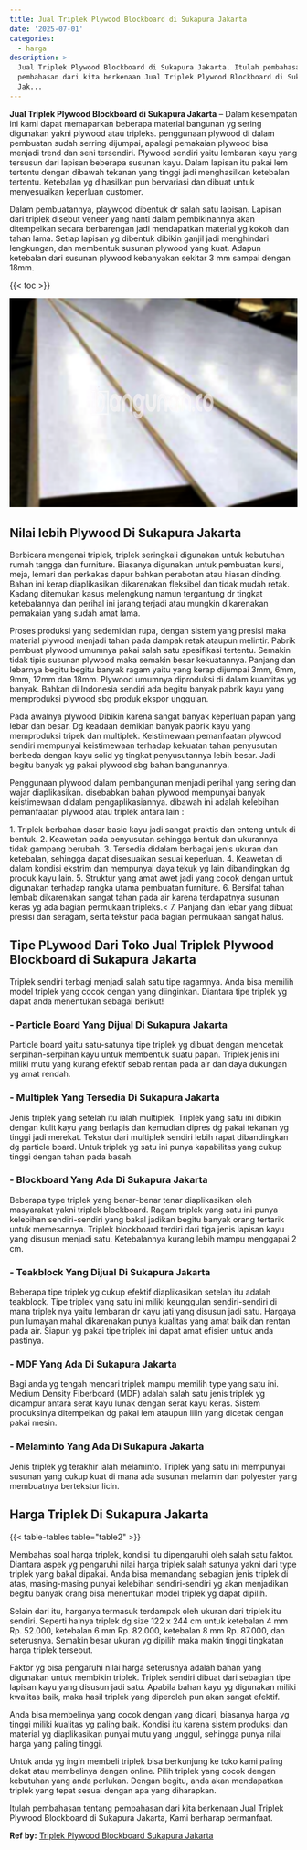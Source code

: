 ```yaml
---
title: Jual Triplek Plywood Blockboard di Sukapura Jakarta
date: '2025-07-01'
categories:
  - harga
description: >-
  Jual Triplek Plywood Blockboard di Sukapura Jakarta. Itulah pembahasan tentang
  pembahasan dari kita berkenaan Jual Triplek Plywood Blockboard di Sukapura
  Jak...
---
```


**Jual Triplek Plywood Blockboard di Sukapura Jakarta** – Dalam kesempatan ini kami dapat memaparkan beberapa material bangunan yg sering digunakan yakni plywood atau tripleks. penggunaan plywood di dalam pembuatan sudah serring dijumpai, apalagi pemakaian plywood bisa menjadi trend dan seni tersendiri. Plywood sendiri yaitu lembaran kayu yang tersusun dari lapisan beberapa susunan kayu. Dalam lapisan itu pakai lem tertentu dengan dibawah tekanan yang tinggi jadi menghasilkan ketebalan tertentu. Ketebalan yg dihasilkan pun bervariasi dan dibuat untuk menyesuaikan keperluan customer.

Dalam pembuatannya, playwood dibentuk dr salah satu lapisan. Lapisan dari triplek disebut veneer yang nanti dalam pembikinannya akan ditempelkan secara berbarengan jadi mendapatkan material yg kokoh dan tahan lama. Setiap lapisan yg dibentuk dibikin ganjil jadi menghindari lengkungan, dan membentuk susunan plywood yang kuat. Adapun ketebalan dari susunan plywood kebanyakan sekitar 3 mm sampai dengan 18mm.

{{< toc >}}

![Jual Triplek Plywood Blockboard di Sukapura Jakarta](/images/jual-triplek-murah-24.png)

## Nilai lebih Plywood Di Sukapura Jakarta

Berbicara mengenai triplek, triplek seringkali digunakan untuk kebutuhan rumah tangga dan furniture. Biasanya digunakan untuk pembuatan kursi, meja, lemari dan perkakas dapur bahkan perabotan atau hiasan dinding. Bahan ini kerap diaplikasikan dikarenakan fleksibel dan tidak mudah retak. Kadang ditemukan kasus melengkung namun tergantung dr tingkat ketebalannya dan perihal ini jarang terjadi atau mungkin dikarenakan pemakaian yang sudah amat lama.

Proses produksi yang sedemikian rupa, dengan sistem yang presisi maka material plywood menjadi tahan pada dampak retak ataupun melintir. Pabrik pembuat plywood umumnya pakai salah satu spesifikasi tertentu. Semakin tidak tipis susunan plywood maka semakin besar kekuatannya. Panjang dan lebarnya begitu begitu banyak ragam yaitu yang kerap dijumpai 3mm, 6mm, 9mm, 12mm dan 18mm. Plywood umumnya diproduksi di dalam kuantitas yg banyak. Bahkan di Indonesia sendiri ada begitu banyak pabrik kayu yang memproduksi plywood sbg produk ekspor unggulan.

Pada awalnya plywood Dibikin karena sangat banyak keperluan papan yang lebar dan besar. Dg keadaan demikian banyak pabrik kayu yang memproduksi tripek dan multiplek. Keistimewaan pemanfaatan plywood sendiri mempunyai keistimewaan terhadap kekuatan tahan penyusutan berbeda dengan kayu solid yg tingkat penyusutannya lebih besar. Jadi begitu banyak yg pakai plywood sbg bahan bangunannya.

Penggunaan plywood dalam pembangunan menjadi perihal yang sering dan wajar diaplikasikan. disebabkan bahan plywood mempunyai banyak keistimewaan didalam pengaplikasiannya. dibawah ini adalah kelebihan pemanfaatan plywood atau triplek antara lain :

1\. Triplek berbahan dasar basic kayu jadi sangat praktis dan enteng untuk di bentuk. 2. Keawetan pada penyusutan sehingga bentuk dan ukurannya tidak gampang berubah. 3. Tersedia didalam berbagai jenis ukuran dan ketebalan, sehingga dapat disesuaikan sesuai keperluan. 4. Keawetan di dalam kondisi ekstrim dan mempunyai daya tekuk yg lain dibandingkan dg produk kayu lain. 5. Struktur yang amat awet jadi yang cocok dengan untuk digunakan terhadap rangka utama pembuatan furniture. 6. Bersifat tahan lembab dikarenakan sangat tahan pada air karena terdapatnya susunan keras yg ada bagian permukaan tripleks.< 7. Panjang dan lebar yang dibuat presisi dan seragam, serta tekstur pada bagian permukaan sangat halus.

## Tipe PLywood Dari Toko Jual Triplek Plywood Blockboard di Sukapura Jakarta

Triplek sendiri terbagi menjadi salah satu tipe ragamnya. Anda bisa memilih model triplek yang cocok dengan yang diinginkan. Diantara tipe triplek yg dapat anda menentukan sebagai berikut!

### \- Particle Board Yang Dijual Di Sukapura Jakarta

Particle board yaitu satu-satunya tipe triplek yg dibuat dengan mencetak serpihan-serpihan kayu untuk membentuk suatu papan. Triplek jenis ini miliki mutu yang kurang efektif sebab rentan pada air dan daya dukungan yg amat rendah.

### \- Multiplek Yang Tersedia Di Sukapura Jakarta

Jenis triplek yang setelah itu ialah multiplek. Triplek yang satu ini dibikin dengan kulit kayu yang berlapis dan kemudian dipres dg pakai tekanan yg tinggi jadi merekat. Tekstur dari multiplek sendiri lebih rapat dibandingkan dg particle board. Untuk triplek yg satu ini punya kapabilitas yang cukup tinggi dengan tahan pada basah.

### \- Blockboard Yang Ada Di Sukapura Jakarta

Beberapa type triplek yang benar-benar tenar diaplikasikan oleh masyarakat yakni triplek blockboard. Ragam triplek yang satu ini punya kelebihan sendiri-sendiri yang bakal jadikan begitu banyak orang tertarik untuk memesannya. Triplek blockboard terdiri dari tiga jenis lapisan kayu yang disusun menjadi satu. Ketebalannya kurang lebih mampu menggapai 2 cm.

### \- Teakblock Yang Dijual Di Sukapura Jakarta

Beberapa tipe triplek yg cukup efektif diaplikasikan setelah itu adalah teakblock. Tipe triplek yang satu ini miliki keunggulan sendiri-sendiri di mana triplek nya yaitu lembaran dr kayu jati yang disusun jadi satu. Hargaya pun lumayan mahal dikarenakan punya kualitas yang amat baik dan rentan pada air. Siapun yg pakai tipe triplek ini dapat amat efisien untuk anda pastinya.

### \- MDF Yang Ada Di Sukapura Jakarta

Bagi anda yg tengah mencari triplek mampu memilih type yang satu ini. Medium Density Fiberboard (MDF) adalah salah satu jenis triplek yg dicampur antara serat kayu lunak dengan serat kayu keras. Sistem produksinya ditempelkan dg pakai lem ataupun lilin yang dicetak dengan pakai mesin.

### \- Melaminto Yang Ada Di Sukapura Jakarta

Jenis triplek yg terakhir ialah melaminto. Triplek yang satu ini mempunyai susunan yang cukup kuat di mana ada susunan melamin dan polyester yang membuatnya bertekstur licin.

## Harga Triplek Di Sukapura Jakarta

{{< table-tables table="table2" >}}

Membahas soal harga triplek, kondisi itu dipengaruhi oleh salah satu faktor. Diantara aspek yg pengaruhi nilai harga triplek salah satunya yakni dari type triplek yang bakal dipakai. Anda bisa memandang sebagian jenis triplek di atas, masing-masing punyai kelebihan sendiri-sendiri yg akan menjadikan begitu banyak orang bisa menentukan model triplek yg dapat dipilih.

Selain dari itu, harganya termasuk terdampak oleh ukuran dari triplek itu sendiri. Seperti halnya triplek dg size 122 x 244 cm untuk ketebalan 4 mm Rp. 52.000, ketebalan 6 mm Rp. 82.000, ketebalan 8 mm Rp. 87.000, dan seterusnya. Semakin besar ukuran yg dipilih maka makin tinggi tingkatan harga triplek tersebut.

Faktor yg bisa pengaruhi nilai harga seterusnya adalah bahan yang digunakan untuk membikin triplek. Triplek sendiri dibuat dari sebagian tipe lapisan kayu yang disusun jadi satu. Apabila bahan kayu yg digunakan miliki kwalitas baik, maka hasil triplek yang diperoleh pun akan sangat efektif.

Anda bisa membelinya yang cocok dengan yang dicari, biasanya harga yg tinggi miliki kualitas yg paling baik. Kondisi itu karena sistem produksi dan material yg diaplikasikan punyai mutu yang unggul, sehingga punya nilai harga yang paling tinggi.

Untuk anda yg ingin membeli triplek bisa berkunjung ke toko kami paling dekat atau membelinya dengan online. Pilih triplek yang cocok dengan kebutuhan yang anda perlukan. Dengan begitu, anda akan mendapatkan triplek yang tepat sesuai dengan apa yang diharapkan.

Itulah pembahasan tentang pembahasan dari kita berkenaan Jual Triplek Plywood Blockboard di Sukapura Jakarta, Kami berharap bermanfaat.

**Ref by:** [Triplek Plywood Blockboard Sukapura Jakarta](https://id.wikipedia.org/wiki/Triplek)
